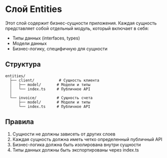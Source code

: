 # Слой Entities

Этот слой содержит бизнес-сущности приложения. Каждая сущность представляет собой отдельный модуль, который включает в себя:

- Типы данных (interfaces, types)
- Модели данных
- Бизнес-логику, специфичную для сущности

## Структура

```
entities/
  ├── client/           # Сущность клиента
  │   ├── model/       # Модели и типы
  │   └── index.ts     # Публичное API
  │
  └── invoice/         # Сущность счета
      ├── model/       # Модели и типы
      └── index.ts     # Публичное API
```

## Правила

1. Сущности не должны зависеть от других слоев
2. Каждая сущность должна иметь четко определенный публичный API
3. Бизнес-логика должна быть изолирована внутри сущности
4. Типы данных должны быть экспортированы через index.ts 